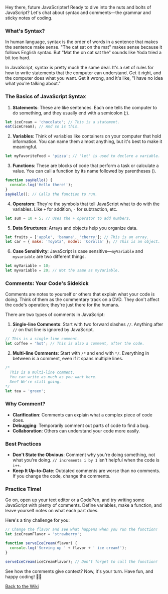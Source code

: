 Hey there, future JavaScripter! Ready to dive into the nuts and bolts of JavaScript? Let's chat about syntax and comments—the grammar and sticky notes of coding.

### What's Syntax?

In human language, syntax is the order of words in a sentence that makes the sentence make sense. "The cat sat on the mat" makes sense because it follows English syntax. But "Mat the on cat sat the" sounds like Yoda tried a bit too hard.

In JavaScript, syntax is pretty much the same deal. It's a set of rules for how to write statements that the computer can understand. Get it right, and the computer does what you want. Get it wrong, and it's like, "I have no idea what you're talking about."

### The Basics of JavaScript Syntax

1. **Statements**: These are like sentences. Each one tells the computer to do something, and they usually end with a semicolon (;).

```javascript
let iceCream = 'chocolate'; // This is a statement.
eat(iceCream); // And so is this.
```

2. **Variables**: Think of variables like containers on your computer that hold information. You can name them almost anything, but it's best to make it meaningful.

```javascript
let myFavoriteFood = 'pizza'; // 'let' is used to declare a variable.
```

3. **Functions**: These are blocks of code that perform a task or calculate a value. You can call a function by its name followed by parentheses ().

```javascript
function sayHello() {
  console.log('Hello there!');
}
sayHello(); // Calls the function to run.
```

4. **Operators**: They're the symbols that tell JavaScript what to do with the variables. Like `+` for addition, `-` for subtraction, etc.

```javascript
let sum = 10 + 5; // Uses the + operator to add numbers.
```

5. **Data Structures**: Arrays and objects help you organize data.

```javascript
let fruits = ['apple', 'banana', 'cherry']; // This is an array.
let car = { make: 'Toyota', model: 'Corolla' }; // This is an object.
```

6. **Case Sensitivity**: JavaScript is case sensitive—`myVariable` and `myvariable` are two different things.

```javascript
let myVariable = 10;
let myvariable = 20; // Not the same as myVariable.
```

### Comments: Your Code's Sidekick

Comments are notes to yourself or others that explain what your code is doing. Think of them as the commentary track on a DVD. They don't affect the code's operation; they're just there for the humans.

There are two types of comments in JavaScript:

1. **Single-line Comments**: Start with two forward slashes `//`. Anything after `//` on that line is ignored by JavaScript.

```javascript
// This is a single-line comment.
let coffee = 'hot'; // This is also a comment, after the code.
```

2. **Multi-line Comments**: Start with `/*` and end with `*/`. Everything in between is a comment, even if it spans multiple lines.

```javascript
/*
  This is a multi-line comment.
  You can write as much as you want here.
  See? We're still going.
*/
let tea = 'green';
```

### Why Comment?

- **Clarification**: Comments can explain what a complex piece of code does.
- **Debugging**: Temporarily comment out parts of code to find a bug.
- **Collaboration**: Others can understand your code more easily.

### Best Practices

- **Don't State the Obvious**: Comment why you're doing something, not what you're doing. `// increments i by 1` isn't helpful when the code is `i++`.
- **Keep It Up-to-Date**: Outdated comments are worse than no comments. If you change the code, change the comments.

### Practice Time!

Go on, open up your text editor or a CodePen, and try writing some JavaScript with plenty of comments. Define variables, make a function, and leave yourself notes on what each part does.

Here's a tiny challenge for you:

```javascript
// Change the flavor and see what happens when you run the function!
let iceCreamFlavor = 'strawberry';

function serveIceCream(flavor) {
  console.log('Serving up ' + flavor + ' ice cream!');
}

serveIceCream(iceCreamFlavor); // Don't forget to call the function!
```

See how the comments give context? Now, it's your turn. Have fun, and happy coding! 🎉🍦

[Back to the Wiki](https://github.com/nayaba/pw-wiki)
